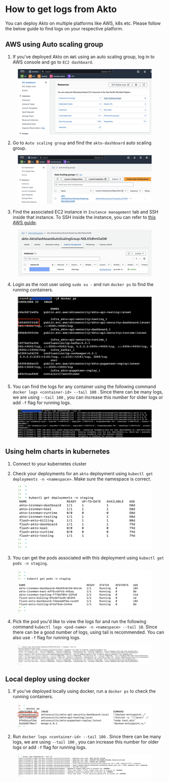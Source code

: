 # How to get logs from Akto

You can deploy Akto on multiple platforms like AWS, k8s etc. Please follow the below guide to find logs on your respective platform.

## AWS using Auto scaling group

1. If you've deployed Akto on `AWS` using an auto scaling group, log in to AWS console and go to `EC2 dashboard`.

<figure><img src="../.gitbook/assets/aws-logs-1.png" alt=""><figcaption></figcaption></figure>

2. Go to `Auto scaling group` and find the `akto-dashboard` auto scaling group.

<figure><img src="../.gitbook/assets/aws-logs-2.png" alt=""><figcaption></figcaption></figure>

3. Find the associated EC2 instance in `Instance management` tab and SSH inside that instance. To SSH inside the instance, you can refer to [this AWS guide](https://docs.aws.amazon.com/AWSEC2/latest/UserGuide/connect-linux-inst-ssh.html).

<figure><img src="../.gitbook/assets/aws-logs-3.png" alt=""><figcaption></figcaption></figure>

4. Login as the root user using `sudo su -` and run `docker ps` to find the running containers.

<figure><img src="../.gitbook/assets/aws-logs-4.png" alt=""><figcaption></figcaption></figure>

5. You can find the logs for any container using the following command `docker logs <container-id> --tail 100` . Since there can be many logs, we are using `--tail 100` , you can increase this number for older logs or add `-f` flag for running logs.

<figure><img src="../.gitbook/assets/aws-logs-5.png" alt=""><figcaption></figcaption></figure>

## Using helm charts in kubernetes

1. Connect to your kubernetes cluster 

2. Check your deployments for an `akto` deployment using `kubectl get deployments -n <namespace>`. Make sure the namespace is correct.

<figure><img src="../.gitbook/assets/k8s-logs-1.png" alt=""><figcaption></figcaption></figure>

3. You can get the pods associated with this deployment using `kubectl get pods -n staging`.

<figure><img src="../.gitbook/assets/k8s-logs-2.png" alt=""><figcaption></figcaption></figure>

4. Pick the pod you'd like to view the logs for and run the following command `kubectl logs <pod-name> -n <namespace> --tail 10`. Since there can be a good number of logs, using tail is recommended. You can also use `-f` flag for running logs.

<figure><img src="../.gitbook/assets/k8s-logs-3.png" alt=""><figcaption></figcaption></figure>

## Local deploy using docker

1. If you've deployed locally using docker, run a `docker ps` to check the running containers.

<figure><img src="../.gitbook/assets/local-logs-1.png" alt=""><figcaption></figcaption></figure>

2. Run `docker logs <container-id> --tail 100` . Since there can be many logs, we are using `--tail 100` , you can increase this number for older logs or add `-f` flag for running logs.

<figure><img src="../.gitbook/assets/local-logs-2.png" alt=""><figcaption></figcaption></figure>